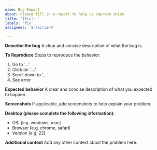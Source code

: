 ```yaml
---
name: Bug Report
about: Please fill in a report to help us improve SnipX.
title: '[Fix]: '
labels: 'fix'
assignees: 'arakilian0'

---
```


**Describe the bug**
A clear and concise description of what the bug is.

**To Reproduce**
Steps to reproduce the behavior:
1. Go to '...'
2. Click on '....'
3. Scroll down to '....'
4. See error

**Expected behavior**
A clear and concise description of what you expected to happen.

**Screenshots**
If applicable, add screenshots to help explain your problem.

**Desktop (please complete the following information):**
 - OS: [e.g. windows, mac]
 - Browser [e.g. chrome, safari]
 - Version [e.g. 22]

**Additional context**
Add any other context about the problem here.
